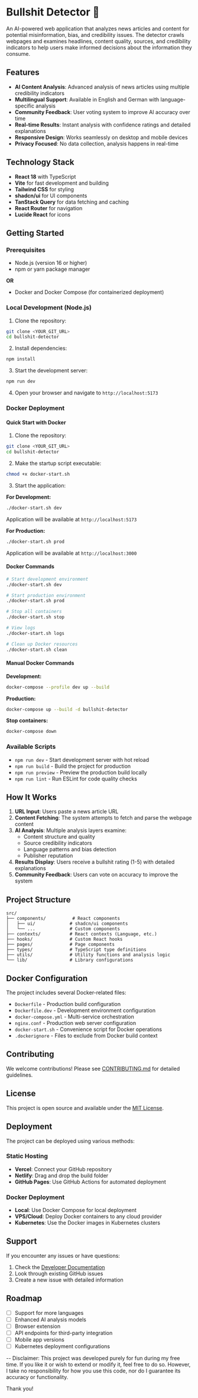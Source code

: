 
# Bullshit Detector 🚨

An AI-powered web application that analyzes news articles and content for potential misinformation, bias, and credibility issues. The detector crawls webpages and examines headlines, content quality, sources, and credibility indicators to help users make informed decisions about the information they consume.

## Features

- **AI Content Analysis**: Advanced analysis of news articles using multiple credibility indicators
- **Multilingual Support**: Available in English and German with language-specific analysis
- **Community Feedback**: User voting system to improve AI accuracy over time
- **Real-time Results**: Instant analysis with confidence ratings and detailed explanations
- **Responsive Design**: Works seamlessly on desktop and mobile devices
- **Privacy Focused**: No data collection, analysis happens in real-time

## Technology Stack

- **React 18** with TypeScript
- **Vite** for fast development and building
- **Tailwind CSS** for styling
- **shadcn/ui** for UI components
- **TanStack Query** for data fetching and caching
- **React Router** for navigation
- **Lucide React** for icons

## Getting Started

### Prerequisites

- Node.js (version 16 or higher)
- npm or yarn package manager

**OR**

- Docker and Docker Compose (for containerized deployment)

### Local Development (Node.js)

1. Clone the repository:
```bash
git clone <YOUR_GIT_URL>
cd bullshit-detector
```

2. Install dependencies:
```bash
npm install
```

3. Start the development server:
```bash
npm run dev
```

4. Open your browser and navigate to `http://localhost:5173`

### Docker Deployment

#### Quick Start with Docker

1. Clone the repository:
```bash
git clone <YOUR_GIT_URL>
cd bullshit-detector
```

2. Make the startup script executable:
```bash
chmod +x docker-start.sh
```

3. Start the application:

**For Development:**
```bash
./docker-start.sh dev
```
Application will be available at `http://localhost:5173`

**For Production:**
```bash
./docker-start.sh prod
```
Application will be available at `http://localhost:3000`

#### Docker Commands

```bash
# Start development environment
./docker-start.sh dev

# Start production environment
./docker-start.sh prod

# Stop all containers
./docker-start.sh stop

# View logs
./docker-start.sh logs

# Clean up Docker resources
./docker-start.sh clean
```

#### Manual Docker Commands

**Development:**
```bash
docker-compose --profile dev up --build
```

**Production:**
```bash
docker-compose up --build -d bullshit-detector
```

**Stop containers:**
```bash
docker-compose down
```

### Available Scripts

- `npm run dev` - Start development server with hot reload
- `npm run build` - Build the project for production
- `npm run preview` - Preview the production build locally
- `npm run lint` - Run ESLint for code quality checks

## How It Works

1. **URL Input**: Users paste a news article URL
2. **Content Fetching**: The system attempts to fetch and parse the webpage content
3. **AI Analysis**: Multiple analysis layers examine:
   - Content structure and quality
   - Source credibility indicators
   - Language patterns and bias detection
   - Publisher reputation
4. **Results Display**: Users receive a bullshit rating (1-5) with detailed explanations
5. **Community Feedback**: Users can vote on accuracy to improve the system

## Project Structure

```
src/
├── components/          # React components
│   ├── ui/             # shadcn/ui components
│   └── ...             # Custom components
├── contexts/           # React contexts (Language, etc.)
├── hooks/              # Custom React hooks
├── pages/              # Page components
├── types/              # TypeScript type definitions
├── utils/              # Utility functions and analysis logic
└── lib/                # Library configurations
```

## Docker Configuration

The project includes several Docker-related files:

- `Dockerfile` - Production build configuration
- `Dockerfile.dev` - Development environment configuration
- `docker-compose.yml` - Multi-service orchestration
- `nginx.conf` - Production web server configuration
- `docker-start.sh` - Convenience script for Docker operations
- `.dockerignore` - Files to exclude from Docker build context

## Contributing

We welcome contributions! Please see [CONTRIBUTING.md](CONTRIBUTING.md) for detailed guidelines.

## License

This project is open source and available under the [MIT License](LICENSE).

## Deployment

The project can be deployed using various methods:

### Static Hosting
- **Vercel**: Connect your GitHub repository
- **Netlify**: Drag and drop the build folder
- **GitHub Pages**: Use GitHub Actions for automated deployment

### Docker Deployment
- **Local**: Use Docker Compose for local deployment
- **VPS/Cloud**: Deploy Docker containers to any cloud provider
- **Kubernetes**: Use the Docker images in Kubernetes clusters

## Support

If you encounter any issues or have questions:

1. Check the [Developer Documentation](DEVELOPER.md)
2. Look through existing GitHub issues
3. Create a new issue with detailed information

## Roadmap

- [ ] Support for more languages
- [ ] Enhanced AI analysis models
- [ ] Browser extension
- [ ] API endpoints for third-party integration
- [ ] Mobile app versions
- [ ] Kubernetes deployment configurations

--
Disclaimer:
This project was developed purely for fun during my free time. If you like it or wish to extend or modify it, feel free to do so. However, I take no responsibility for how you use this code, nor do I guarantee its accuracy or functionality.

Thank you!